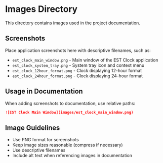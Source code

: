 # Images Directory

This directory contains images used in the project documentation.

## Screenshots

Place application screenshots here with descriptive filenames, such as:
- `est_clock_main_window.png` - Main window of the EST Clock application
- `est_clock_system_tray.png` - System tray icon and context menu
- `est_clock_12hour_format.png` - Clock displaying 12-hour format
- `est_clock_24hour_format.png` - Clock displaying 24-hour format

## Usage in Documentation

When adding screenshots to documentation, use relative paths:

```markdown
![EST Clock Main Window](images/est_clock_main_window.png)
```

## Image Guidelines

- Use PNG format for screenshots
- Keep image sizes reasonable (compress if necessary)
- Use descriptive filenames
- Include alt text when referencing images in documentation